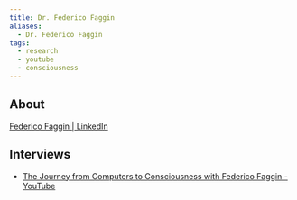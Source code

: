```yaml
---
title: Dr. Federico Faggin
aliases:
  - Dr. Federico Faggin
tags:
  - research
  - youtube
  - consciousness
---
```


## About

[Federico Faggin | LinkedIn](https://www.linkedin.com/in/federicofaggin/)

## Interviews

- [The Journey from Computers to Consciousness with Federico Faggin - YouTube](https://www.youtube.com/watch?v=8Vkgn3nTMIo)
